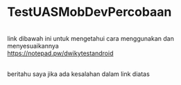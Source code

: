 # TestUASMobDevPercobaan
 

<br>link dibawah ini untuk mengetahui cara menggunakan dan menyesuaikannya
<br>https://notepad.pw/dwikytestandroid

<br>beritahu saya jika ada kesalahan dalam link diatas
